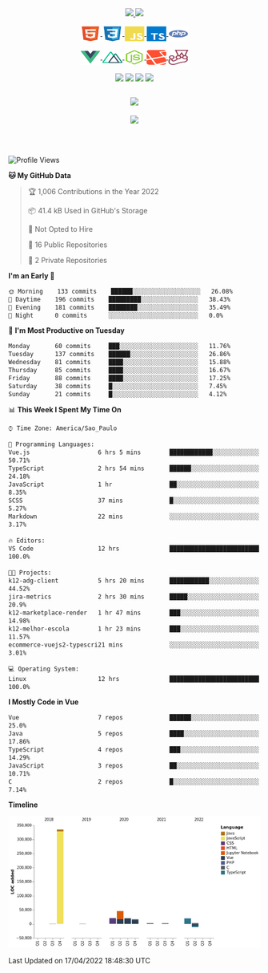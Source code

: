 <div align="center">
  <a href="https://github.com/Rodolfo-Santos">
  <img height="180em" src="https://github-readme-stats.vercel.app/api?username=Rodolfo-Santos&show_icons=true&theme=monokai&include_all_commits=true&count_private=true"/>
  <img height="180em" src="https://github-readme-stats.vercel.app/api/top-langs/?username=Rodolfo-Santos&layout=compact&langs_count=7&theme=monokai"/>
</div>
<br/>

<div align="center">
  <img align="center" alt="HTML" height="30" width="40" src="https://raw.githubusercontent.com/devicons/devicon/master/icons/html5/html5-original.svg">
  <img align="center" alt="CSS" height="30" width="40" src="https://raw.githubusercontent.com/devicons/devicon/master/icons/css3/css3-original.svg">
  <img align="center" alt="JS" height="30" width="40" src="https://raw.githubusercontent.com/devicons/devicon/master/icons/javascript/javascript-plain.svg">
  <img align="center" alt="TS" height="30" width="40" src="https://raw.githubusercontent.com/devicons/devicon/master/icons/typescript/typescript-plain.svg">
  <img align="center" alt="PHP" height="30" width="40" src="https://raw.githubusercontent.com/devicons/devicon/master/icons/php/php-plain.svg">
</div>
  
<br/>
  
<div align="center">
  <img align="center" alt="VueJS" height="30" width="40" src="https://raw.githubusercontent.com/devicons/devicon/master/icons/vuejs/vuejs-original.svg">
  <img align="center" alt="NuxtJS" height="30" width="40" src="https://raw.githubusercontent.com/devicons/devicon/master/icons/nuxtjs/nuxtjs-original.svg">
  <img align="center" alt="NodeJS" height="30" width="40" src="https://raw.githubusercontent.com/devicons/devicon/master/icons/nodejs/nodejs-plain.svg">
  <img align="center" alt="Laravel" height="30" width="40" src="https://raw.githubusercontent.com/devicons/devicon/master/icons/laravel/laravel-plain.svg">
  <img align="center" alt="Blade" height="30" width="40" src="https://raw.githubusercontent.com/devicons/devicon/master/icons/jest/jest-plain.svg">
</div>
  
<br/>
  
<div align="center"> 
  <a href="https://www.instagram.com/rodolfo.d.santos/" target="_blank"><img src="https://img.shields.io/badge/-Instagram-%23E4405F?style=for-the-badge&logo=instagram&logoColor=white" target="_blank"></a>
 <a href="https://discord.gg/7h4QC4MA" target="_blank"><img src="https://img.shields.io/badge/Discord-7289DA?style=for-the-badge&logo=discord&logoColor=white" target="_blank"></a> 
  <a href="mailto:rodolfodossantos29@gmail.com" target="_blank"><img src="https://img.shields.io/badge/-Gmail-%23333?style=for-the-badge&logo=gmail&logoColor=white"></a>
  <a href="https://www.linkedin.com/in/rodolfosantos29/" target="_blank"><img src="https://img.shields.io/badge/-LinkedIn-%230077B5?style=for-the-badge&logo=linkedin&logoColor=white" target="_blank"></a>  
</div>
  
##
 
<div align="center">
   <img height="180em" src="http://github-readme-streak-stats.herokuapp.com?user=rodolfo-santos&theme=monokai&hide_border=true&date_format=M%20j%5B%2C%20Y%5D"/>
</div>
  
<br/>
  
<div align="center">
  <img src="https://activity-graph.herokuapp.com/graph?username=rodolfo-santos&custom_title=Rodolfo%27s%20activity%20graph&theme=monokai&hide_border=true"/>
</div>
  
##
<br/>
  
<!--START_SECTION:waka-->
![Profile Views](http://img.shields.io/badge/Profile%20Views-21-blue)

**🐱 My GitHub Data** 

> 🏆 1,006 Contributions in the Year 2022
 > 
> 📦 41.4 kB Used in GitHub's Storage 
 > 
> 🚫 Not Opted to Hire
 > 
> 📜 16 Public Repositories 
 > 
> 🔑 2 Private Repositories  
 > 
**I'm an Early 🐤** 

```text
🌞 Morning    133 commits    ██████░░░░░░░░░░░░░░░░░░░   26.08% 
🌆 Daytime    196 commits    █████████░░░░░░░░░░░░░░░░   38.43% 
🌃 Evening    181 commits    ████████░░░░░░░░░░░░░░░░░   35.49% 
🌙 Night      0 commits      ░░░░░░░░░░░░░░░░░░░░░░░░░   0.0%

```
📅 **I'm Most Productive on Tuesday** 

```text
Monday       60 commits     ███░░░░░░░░░░░░░░░░░░░░░░   11.76% 
Tuesday      137 commits    ██████░░░░░░░░░░░░░░░░░░░   26.86% 
Wednesday    81 commits     ████░░░░░░░░░░░░░░░░░░░░░   15.88% 
Thursday     85 commits     ████░░░░░░░░░░░░░░░░░░░░░   16.67% 
Friday       88 commits     ████░░░░░░░░░░░░░░░░░░░░░   17.25% 
Saturday     38 commits     █░░░░░░░░░░░░░░░░░░░░░░░░   7.45% 
Sunday       21 commits     █░░░░░░░░░░░░░░░░░░░░░░░░   4.12%

```


📊 **This Week I Spent My Time On** 

```text
⌚︎ Time Zone: America/Sao_Paulo

💬 Programming Languages: 
Vue.js                   6 hrs 5 mins        ████████████░░░░░░░░░░░░░   50.71% 
TypeScript               2 hrs 54 mins       ██████░░░░░░░░░░░░░░░░░░░   24.18% 
JavaScript               1 hr                ██░░░░░░░░░░░░░░░░░░░░░░░   8.35% 
SCSS                     37 mins             █░░░░░░░░░░░░░░░░░░░░░░░░   5.27% 
Markdown                 22 mins             ░░░░░░░░░░░░░░░░░░░░░░░░░   3.17%

🔥 Editors: 
VS Code                  12 hrs              █████████████████████████   100.0%

🐱‍💻 Projects: 
k12-adg-client           5 hrs 20 mins       ███████████░░░░░░░░░░░░░░   44.52% 
jira-metrics             2 hrs 30 mins       █████░░░░░░░░░░░░░░░░░░░░   20.9% 
k12-marketplace-render   1 hr 47 mins        ███░░░░░░░░░░░░░░░░░░░░░░   14.98% 
k12-melhor-escola        1 hr 23 mins        ███░░░░░░░░░░░░░░░░░░░░░░   11.57% 
ecommerce-vuejs2-typescri21 mins             ░░░░░░░░░░░░░░░░░░░░░░░░░   3.01%

💻 Operating System: 
Linux                    12 hrs              █████████████████████████   100.0%

```

**I Mostly Code in Vue** 

```text
Vue                      7 repos             ██████░░░░░░░░░░░░░░░░░░░   25.0% 
Java                     5 repos             ████░░░░░░░░░░░░░░░░░░░░░   17.86% 
TypeScript               4 repos             ███░░░░░░░░░░░░░░░░░░░░░░   14.29% 
JavaScript               3 repos             ██░░░░░░░░░░░░░░░░░░░░░░░   10.71% 
C                        2 repos             █░░░░░░░░░░░░░░░░░░░░░░░░   7.14%

```


**Timeline**

![Chart not found](https://raw.githubusercontent.com/rodolfo-santos/rodolfo-santos/main/charts/bar_graph.png) 


 Last Updated on 17/04/2022 18:48:30 UTC
<!--END_SECTION:waka-->     
              
